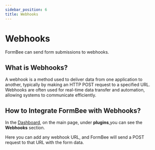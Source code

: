 ```yaml
---
sidebar_position: 6
title: Webhooks
---
```


# Webhooks

FormBee can send form submissions to webhooks.

## What is Webhooks?

A webhook is a method used to deliver data from one application to another, typically by making an HTTP POST request to a specified URL. Webhooks are often used for real-time data transfer and automation, allowing systems to communicate efficiently.

## How to Integrate FormBee with Webhooks?

In the [Dashboard](https://formbee.dev/dashboard), on the main page, under **plugins**,you can see the **Webhooks** section.

Here you can add any webhook URL, and FormBee will send a POST request to that URL with the form data.